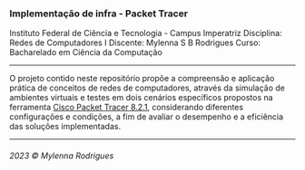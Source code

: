 ### Implementação de infra - Packet Tracer
Instituto Federal de Ciência e Tecnologia - Campus Imperatriz
Disciplina: Redes de Computadores I
Discente: Mylenna S B Rodrigues
Curso: Bacharelado em Ciência da Computação

<hr>

O projeto contido neste repositório propõe a compreensão e aplicação prática de conceitos de redes de computadores, através da simulação de ambientes virtuais e testes em dois cenários específicos propostos na ferramenta <a href="https://www.packettracernetwork.com/">Cisco Packet Tracer 8.2.1</a>, considerando diferentes configurações e condições, a fim de avaliar o desempenho e a eficiência das soluções implementadas.

<hr>

###### 2023 © Mylenna Rodrigues
